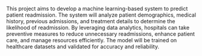 This project aims to develop a machine learning-based system to predict patient readmission. The system will analyze patient demographics, medical history, previous admissions, and treatment details to determine the likelihood of readmission. By leveraging data analytics, hospitals can take preventive measures to reduce unnecessary readmissions, enhance patient care, and manage resources efficiently. The model will be trained on healthcare datasets and validated for accuracy and reliability.
